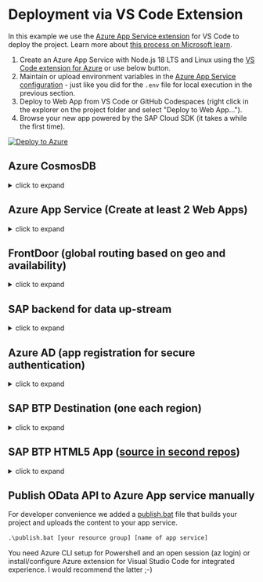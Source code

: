 # Deployment via VS Code Extension

In this example we use the [Azure App Service extension](https://marketplace.visualstudio.com/items?itemName=ms-azuretools.vscode-azureappservice) for VS Code to deploy the project. Learn more about [this process on Microsoft learn](https://learn.microsoft.com/training/modules/create-publish-webapp-app-service-vs-code/5-exercise-publish-app-azure-app-service-vs-code?pivots=nodeexpress).

1. Create an Azure App Service with Node.js 18 LTS and Linux using the [VS Code extension for Azure](https://code.visualstudio.com/docs/azure/extensions) or use below button.
2. Maintain or upload environment variables in the [Azure App Service configuration](https://learn.microsoft.com/azure/app-service/configure-common?tabs=portal#configure-app-settings) - just like you did for the `.env` file for local execution in the previous section.
3. Deploy to Web App from VS Code or GitHub Codespaces (right click in the explorer on the project folder and select "Deploy to Web App...").
4. Browse your new app powered by the SAP Cloud SDK (it takes a while the first time).

[![Deploy to Azure](https://aka.ms/deploytoazurebutton)](https://portal.azure.com/#create/Microsoft.Template/uri/https%3A%2F%2Fraw.githubusercontent.com%2FMartinPankraz%2FAzCosmosDB-OData-Shim%2Fmain%2FTemplates%2Fazuredeploy.json)

## Azure CosmosDB

<details>
<summary>click to expand</summary>

We need at least two instance of Cosmos to verify global access. We configure global read and primary region write to avoid concurrent locking challenges in our blue print. Going forward you might want to think about global write too. In our case SAP backend will always override what is in Cosmos if there is a race condition.

Choose CosmosDB with Core SQL API

### Basics

- Provide required fields and pay attention to your primary region choice.
- Choose capacity mode Provisioned Throughput to allow multi-region setup

### Global Distribution

- Keep Geo-Redundancy disabled (we will add regions later)
- Multi-Region Writed disabled (check first section for reasoning)

### Networking (private VNet required)

- Configure Private endpoint to make Cosmos only accessible from your private VNet that "knows" SAP

### Backup and Encryption

- Configure as you wish.

Wait for provisioning to finish.

### Configure Cosmos Settings

- Replicate data globally -> add read regions as per your needs
- Default Consistency -> Understand your consistency choice and its impact on global read
- Firewall and virtual networks -> familiarize with settings to understand connectivity issues going forward. Allow access from Azure Portal and possibly from your admin ip to begin with. Ultimately your VPN or ExpressRoute connection should be leveraged over your private Azure VNet. In our case we are communication over a P2S VPN with Azure.
- Private Endpoint Connections -> Add a private endpoint for each private VNet in each region, where you are running Cosmos. Meaning you would need additional VNets to achieve private routing.
- Keys -> note down the primary key and URI for your `appsettings.json`.

### Hosts file settings for local development

Since you protected your CosmosDB via its built-in firewall, private VNet and potentially a VPN, you need to make sure that you can reach it from your dev environment. In my case I added two entries to my hosts file (C:\Windows\System32\drivers\etc\hosts) to resolve the private endpoints on Azure from my P2S VPN connection.

```cmd
10.---.--.14 sap-cosmos-sql.privatelink.documents.azure.com sap-cosmos-sql.documents.azure.com
10.---.--.15 sap-cosmos-sql-westeurope.privatelink.documents.azure.com sap-cosmos-sql-westeurope.documents.azure.com
```

You can collect your specific values from the generated Azure Private DNS Zone, that was created when you configured your private endpoints.

![dns](images/dns.png)
</details>

## Azure App Service (Create at least 2 Web Apps)

<details>
<summary>click to expand</summary>

- Instance Details -> Publish Code
- Runtime Stack -> .Net 6
- OS according to your needs. We ran on Windows during our implementation.
- Region -> match your CosmosDB instances (in our case West Europe and West US)
- App Service Plan (SKU) -> can be anything that supports SSL (currently default B1 for instance)

### Configure App Service

- Essentials -> Health Check -> Enable and put path `/health`

#### Settings

- Networking -> Configure VNet integration with the related VNets where Cosmos private endpoints sit. Be aware you will need enough space for an additional empty subnet.

For the additional app settings you might want to consider to apply [ARM templates](https://docs.microsoft.com/de-de/azure/templates/microsoft.web/sites/config-appsettings?tabs=json) and [CI/CD](https://docs.microsoft.com/en-us/azure/azure-resource-manager/templates/add-template-to-azure-pipelines) for transparent and consisten rollout. To get started with only a few instances doing it manually will suffice.

App Setting | Value
--- | ---
geode-name | your location
WEBSITE_VNET_ROUTE_ALL | 1
Modules:CosmosConfig:CollectionId | sflight
Modules:CosmosConfig:DatabaseId | saps4
Modules:CosmosConfig:Endpoint | https://[your domain].documents.azure.com:443/
Modules:CosmosConfig:Key | your cosmos primary key
RewriteModule:NewRoute | rewrite route to map odata context from app service to front door
AzureAd:Audience | your AAD app registration client id
AzureAd:ClientId | your AAD app registration client id
AzureAd:Instance | https://login.microsoftonline.com/
AzureAd:TenantId | your AAD tenant id

The **geode-name** will be used to be able to trace-back easily from where our requests were served. The routing param ensures that all traffic leaving app service stays on the private VNet, so that it will use the private endpoint of CosmosDB. Otherwise you will see Firewall hits on Cosmos.

</details>

## FrontDoor (global routing based on geo and availability)

<details>
<summary>click to expand</summary>

- Create a resource in any resource group on Azure.
- Fill your desired front-end domain, Session Affinity disabled, WAF disabled
- Add a backend pool with our two azure app service backends (keep defaults "priority" 1 and "weight" 50), fill /health as health probe, https, Probe method HEAD, keep rest as is
- Add routing rule and keep rule defaults as is (pattern match on /* etc.)

Once provisioned pickup Frontend host URL for SAP BTP Destination setup later on.
</details>

## SAP backend for data up-stream

<details>
<summary>click to expand</summary>

- Create a destination named "AzureFrontDoor" for external https connections on **SM59** in your ABAP system
- Fill your FrontDoor address (yourdomain.azurefd.net) and port 443. Alternatively you could fill your private CosmosDB connectivity details and connect directly. The [ABAP SDK for Azure](https://github.com/microsoft/ABAP-SDK-for-Azure) could give you head start doing that. We advise **against** it, because the geode pattern would be bypassed. FrontDoor ensures that you reach the closest App Service and CosmosDB instance that is available.
- Set SSL active and maintain cert-list for Azure SSL certificates. You can do that from transaction **STRUST**. The certificate chain can be exported from any browser when you try to hit your FrontDoor domain and then inspect the certificates. You need to import the whole chain. While writing this doc that was:

    ![fd-cert-chain](images/fd-cert-chain.png)

- Once finished you should make the connection test from SM59 and see http 404 as response. When the process on STRUST was not successfull you will get an SSL handshake error here.
- Repeat the process for destination "AzureADLogin"
- Fill your AD login endpoint login.microsoftonline.com, port 443 and Path prefix: /[your AAD tenant id]/oauth2/v2.0/token
- Activate SSL and check **STRUST** once more if connection test fails

- Create an ABAP program on **SE80** based on the code in [ZDemoFrontDoorReport.abap](ZDemoFrontDoorReport.abap). It will leverage the popular demo data set SFlight.

>**Note**
> I highly recommend checking the API calls through a [REST client](https://marketplace.visualstudio.com/items?itemName=humao.rest-client) or Postman first, because the http log on the SAP app server can be tedious. If you need to troubleshoot on SAP you would need to activate http trace info on SMICM, lock your work process on SAPGUI through SE38 (RSTRC000), navigate within that same session to SE80, trigger your progamm, go back to RSTRC000 and release your workpress and finally check the trace file on ST11 for your previously locked work process number.

</details>

## Azure AD (app registration for secure authentication)

<details>
<summary>click to expand</summary>

For simplicity we are configuring the OAuth2 Client Credentials Grant flow. Of course, you could adapt this to any other SAP CloudFoundry Destination supported flow, or replace the need for destination through SAP Cloud SDK or even other apps that integrate with Azure AD like SAP Identity Authentication Service etc.

- Create a new app registration to secure the Cosmos OData shim API exposed by Azure App Service.
- Overview -> note down the application (client) id, AAD tenant id, application ID URI for your appsettings.json locally, Postman requests and App Service environment variables
- Manage -> Certificate & Secrets -> Generate a secret and note it down (visible only once)
- Manage -> App roles -> Add Sflight (Allows access to Sfligh objects), add Reader (Allow app to read from Cosmos) and add Writer (Allow access to write to Cosmos). Those roles are refrenced on the [code](GenericODataWebAPI/Controllers/SflightController.cs)
- Manage -> API permissions -> Add permissions for just created roles and give admin consent. In case admin consent is hard to get and you are in a trial or PoC scenario, you could use a [free Azure subscription](https://azure.microsoft.com/free/) and register your app with that AAD even though the resources actually run in another subscription. Delegated permissions might get you around admin consent too, but require a more complex setup.

</details>

## SAP BTP Destination (one each region)

<details>
<summary>click to expand</summary>

Create a destination named "AzureCosmosDB" on subaccount level on your BTP cockpit (in our case one for west europe and for west us)

Property | Value
--- | ---
`URL` | [your FrontDoor domain].azurefd.net
`Proxy Type` | Internet
`Authentication` | OAuth2ClientCredentials
`Client ID` | api://[Your app registration id in AAD]
`Client Secret` | the secret you generated in your app registration
`Token Service URL` | https://login.microsoftonline.com/[your AAD tenant id]/oauth2/v2.0/token

### Additional Properties

Property | Value
--- | --- 
`HTML5.DynamicDestination` | value true
`scope` | "Your app registration id in AAD" (same as Client ID) **without** "api://" at the beginning **and** with suffix `/.default` at the end.
`WebIDEEnabled` | true
`WebIDEUsage` | odata_abap

</details>

## SAP BTP HTML5 App ([source in second repos](https://github.com/MartinPankraz/SAPUI5-CosmosDB-umbrella))

<details>
<summary>click to expand</summary>

Find the source for the consuming SAPUI5 app [here](https://github.com/MartinPankraz/SAPUI5-CosmosDB-umbrella).

- clone from GitHub and run in Business Application Studio with npm start or right click the webapp folder -> preview application
- build and deploy to cloud foundry the [usual way](https://developers.sap.com/tutorials/appstudio-sapui5-create.html#294b8b1d-0791-4e31-b9b1-525e533557c0)
- To be able to consume the HTML5 app you need to add a hosting service. We choose the SAP Fiori Launchpad service.

    ![ui5-app-screen](images/ui5-app-screen.png)

</details>

## Publish OData API to Azure App service manually

For developer convenience we added a [publish.bat](publish.bat) file that builds your project and uploads the content to your app service.

```cmd
.\publish.bat [your resource group] [name of app service]
```

You need Azure CLI setup for Powershell and an open session (az login) or install/configure Azure extension for Visual Studio Code for integrated experience. I would recommend the latter ;-)
